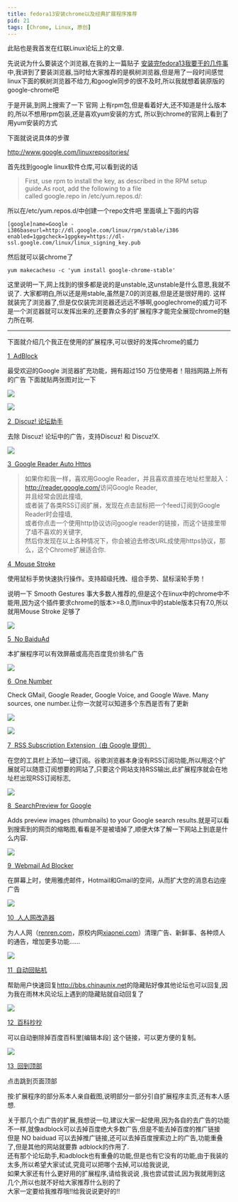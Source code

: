 ```yaml
---
title: fedora13安装chrome以及经典扩展程序推荐
pid: 21
tags: [Chrome, Linux, 原创]
---
```

此贴也是我首发在红联Linux论坛上的文章.

先说说为什么要装这个浏览器,在我的上一篇贴子
[安装完fedora13我要干的几件事](http://lueeon.com/2011/03/linux.html)中,我讲到了要装浏览器,当时给大家推荐的是枫树浏览器,但是用了一段时间感觉linux下面的枫树浏览器不给力,和google同步的很不及时,所以我就想着装原版的google-chrome吧

于是开装,到网上搜索了一下 官网 上有rpm包,但是看着好大,还不知道是什么版本的,所以不想用rpm包装,还是喜欢yum安装的方式,
所以到chrome的官网上看到了用yum安装的方式

下面就说说具体的步骤

<http://www.google.com/linuxrepositories/>

首先找到google linux软件仓库,可以看到说的话

>First, use rpm to install the key, as described in the RPM setup guide.As root, add the following to a file called google.repo in /etc/yum.repos.d/:

所以在/etc/yum.repos.d/中创建一个repo文件吧 里面填上下面的内容

    [google]name=Google - i386baseurl=http://dl.google.com/linux/rpm/stable/i386
    enabled=1gpgcheck=1gpgkey=https://dl-ssl.google.com/linux/linux_signing_key.pub

然后就可以装chrome了

    yum makecachesu -c 'yum install google-chrome-stable'

这里说明一下,网上找到的很多都是说的是unstable,这unstable是什么意思,我就不说了.
大家都明白,所以还是用stable,虽然是7.0的浏览器,但是还是很好用的.
这样就装完了浏览器了,但是仅仅装完浏览器还远远不够啊,googlechrome的威力可不是一个浏览器就可以发挥出来的,还要靠众多的扩展程序才能完全展现chrome的魅力所在啊.

- - -

下面就介绍几个我正在使用的扩展程序,可以很好的发挥chrome的威力

[1  AdBlock](https://chrome.google.com/extensions/detail/gighmmpiobklfepjocnamgkkbiglidom)

最受欢迎的Google 浏览器扩充功能，拥有超过150 万位使用者！阻挡网路上所有的广告
下面就贴两张图对比一下

![](/uploads/2011/03/24_19.png)

![](/uploads/2011/03/24_20.png)

[2  Discuz! 论坛助手](https://chrome.google.com/extensions/detail/bpcbeglppddgdmmlcdbeigkhbmjnldme)

去除 Discuz! 论坛中的广告，支持Discuz! 和 Discuz!X.

![](/uploads/2011/03/24_21.png)

[3  Google Reader Auto Https](https://chrome.google.com/extensions/detail/kkeglijakjolgbmcbfhnmijhijgkmclh)

> 如果你和我一样，喜欢用Google Reader，并且喜欢直接在地址栏里敲入：<http://reader.google.com/>访问Google Reader,  
> 并且经常会因此撞墙,  
> 或者装了各类RSS订阅扩展，发现在点击鼠标把一个feed订阅到Google Reader时会撞墙,  
> 或者你点击一个使用http协议访问google reader的链接，而这个链接里带了墙不喜欢的关键字,  
> 然后你发现在以上各种情况下，你会被迫去修改URL成使用https协议，那么，这个Chrome扩展适合你.

[4  Mouse Stroke](https://chrome.google.com/extensions/detail/aeaoofnhgocdbnbeljkmbjdmhbcokfdb)

使用鼠标手势快速执行操作。支持超级托拽、组合手势、鼠标滚轮手势！

说明一下 Smooth Gestures 事大多数人推荐的,但是这个在linux中的chrome中不能用,因为这个插件要求chrome的版本&gt;=8.0,而linux中的stable版本只有7.0,所以就用Mouse Stroke 足够了

![](/uploads/2011/03/24_22.png)

[5  No BaiduAd](https://chrome.google.com/extensions/detail/amdhfoilnhpfanohkineenoakiffblec)

本扩展程序可以有效屏蔽或高亮百度竞价排名广告

![](/uploads/2011/03/24_23.png)

[6  One Number](https://chrome.google.com/extensions/detail/cfkohgkpafhkpdcnfadadcibfboapggi)

Check GMail, Google Reader, Google Voice, and Google Wave. Many sources, one number.让你一次就可以知道多个东西是否有了更新

![](/uploads/2011/03/24_24.png)

![](/uploads/2011/03/24_25.png)

[7  RSS Subscription Extension（由 Google 提供）](https://chrome.google.com/extensions/detail/nlbjncdgjeocebhnmkbbbdekmmmcbfjd)

在您的工具栏上添加一键订阅。谷歌浏览器本身没有RSS订阅功能,所以用这个扩展就可以随意订阅想要的网站了,只要这个网站支持RSS输出,此扩展程序就会在地址栏出现RSS订阅标志,

![](/uploads/2011/03/24_26.png)

[8  SearchPreview for Google](https://chrome.google.com/extensions/detail/hcjdanpjacpeeppdjkppebobilhaglfo)

Adds preview images (thumbnails) to your Google search results.就是可以看到搜索到的网页的缩略图,看看是不是被墙掉了,顺便大体了解一下网站上到底是什么内容.

![](/uploads/2011/03/24_27.png)

[9  Webmail Ad Blocker](https://chrome.google.com/extensions/detail/cbhfdchmklhpcngcgjmpdbjakdggkkjp)

在屏幕上时，使用雅虎邮件，Hotmail和Gmail的空间，从而扩大您的消息右边座广告

![](/uploads/2011/03/24_28.png)

[10  人人网改造器](https://chrome.google.com/extensions/detail/bafellppfmjodafekndapfceggodmkfc)

为人人网（[renren.com](http://renren.com/)，原校内网[xiaonei.com](http://xiaonei.com/)）清理广告、新鲜事、各种烦人的通告，增加更多功能……

![](/uploads/2011/03/24_29.png)

[11  自动回贴机](https://chrome.google.com/extensions/detail/lbkdfmcbclnoggeijjjakleeealgoncm)

帮助用户快速回复<http://bbs.chinaunix.net>的隐藏贴好像其他论坛也可以回复,因为我在雨林木风论坛上遇到的隐藏贴就自动回复了

![](/uploads/2011/03/24_30.png)

[12  百科抄抄](https://chrome.google.com/extensions/detail/agfhhcchechmgiabincfjdgolmpbnkkc)

可以自动删除掉百度百科里\[编辑本段\] 这个链接，可以更方便的复制。

![](/uploads/2011/03/24_31.png)

[13  回到顶部](https://chrome.google.com/extensions/detail/aadikfohengoplibnbfjhmhafjlgiooo)

点击跳到页面顶部

按:扩展程序的部分系本人亲自截图,说明部分一部分引自扩展程序主页,还有本人感想.

关于那几个去广告的扩展,我想说一句,建议大家一起使用,因为各自的去广告的功能不一样,就像adblock可以去掉百度绝大多数广告,但是不能去掉百度的推广链接  
但是 NO baiduad 可以去掉推广链接,还可以去掉百度搜索边上的广告,功能重叠了,但是其他的网站就要靠 adblock的作用了.  
还有那个论坛助手,和adblock也有重叠的功能,但是也有它没有的功能,由于我装的太多,所以希望大家试试,究竟可以把哪个去掉,可以给我说说,  
如果大家还有什么更好用的扩展程序,请给我说说 ,我也尝试尝试,因为我就用到这几个,所以也就不好给大家推荐什么别的了  
大家一定要给我推荐哦!!给我说说更好的!!
